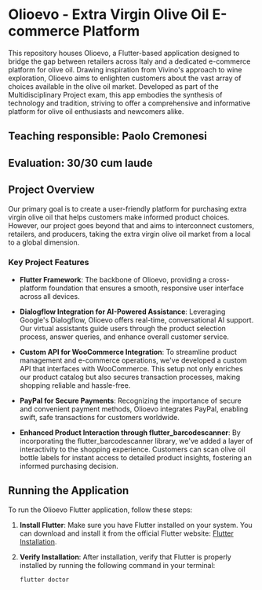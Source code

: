 # Olioevo - Extra Virgin Olive Oil E-commerce Platform

This repository houses Olioevo, a Flutter-based application designed to bridge the gap between retailers across Italy and a dedicated e-commerce platform for olive oil. Drawing inspiration from Vivino's approach to wine exploration, Olioevo aims to enlighten customers about the vast array of choices available in the olive oil market. Developed as part of the Multidisciplinary Project exam, this app embodies the synthesis of technology and tradition, striving to offer a comprehensive and informative platform for olive oil enthusiasts and newcomers alike.

## Teaching responsible: Paolo Cremonesi
## Evaluation: 30/30 cum laude

## Project Overview

Our primary goal is to create a user-friendly platform for purchasing extra virgin olive oil that helps customers make informed product choices. However, our project goes beyond that and aims to interconnect customers, retailers, and producers, taking the extra virgin olive oil market from a local to a global dimension.

### Key Project Features

- **Flutter Framework**: The backbone of Olioevo, providing a cross-platform foundation that ensures a smooth, responsive user interface across all devices.

- **Dialogflow Integration for AI-Powered Assistance**: Leveraging Google's Dialogflow, Olioevo offers real-time, conversational AI support. Our virtual assistants guide users through the product selection process, answer queries, and enhance overall customer service.

- **Custom API for WooCommerce Integration**: To streamline product management and e-commerce operations, we've developed a custom API that interfaces with WooCommerce. This setup not only enriches our product catalog but also secures transaction processes, making shopping reliable and hassle-free.

- **PayPal for Secure Payments**: Recognizing the importance of secure and convenient payment methods, Olioevo integrates PayPal, enabling swift, safe transactions for customers worldwide.

- **Enhanced Product Interaction through flutter_barcodescanner**: By incorporating the flutter_barcodescanner library, we've added a layer of interactivity to the shopping experience. Customers can scan olive oil bottle labels for instant access to detailed product insights, fostering an informed purchasing decision.



## Running the Application

To run the Olioevo Flutter application, follow these steps:

1. **Install Flutter**: Make sure you have Flutter installed on your system. You can download and install it from the official Flutter website: [Flutter Installation](https://flutter.dev/docs/get-started/install).

2. **Verify Installation**: After installation, verify that Flutter is properly installed by running the following command in your terminal:

   ```bash
   flutter doctor


